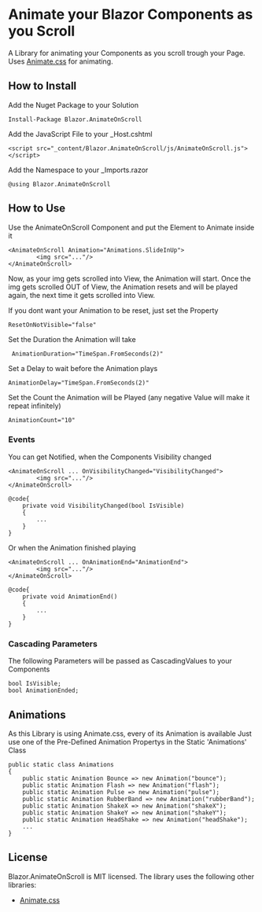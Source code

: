 # Animate your Blazor Components as you Scroll

A Library for animating your Components as you scroll trough your Page. Uses [Animate.css](https://github.com/animate-css/animate.css) for animating.

## How to Install

Add the Nuget Package to your Solution

    Install-Package Blazor.AnimateOnScroll
    
Add the JavaScript File to your _Host.cshtml

    <script src="_content/Blazor.AnimateOnScroll/js/AnimateOnScroll.js"></script>

Add the Namespace to your _Imports.razor

    @using Blazor.AnimateOnScroll

## How to Use

Use the AnimateOnScroll Component and put the Element to Animate inside it

    <AnimateOnScroll Animation="Animations.SlideInUp">
            <img src="..."/>
    </AnimateOnScroll>
Now, as your img gets scrolled into View, the Animation will start. Once the img gets scrolled OUT of View, the Animation resets and will be played again, the next time it gets scrolled into View.

If you dont want your Animation to be reset, just set the Property

    ResetOnNotVisible="false"

Set the Duration the Animation will take

     AnimationDuration="TimeSpan.FromSeconds(2)"

Set a Delay to wait before the Animation plays

    AnimationDelay="TimeSpan.FromSeconds(2)"

Set the Count the Animation will be Played (any negative Value will make it repeat infinitely)

    AnimationCount="10"
### Events

You can get Notified, when the Components Visibility changed

    <AnimateOnScroll ... OnVisibilityChanged="VisibilityChanged">
            <img src="..."/>
    </AnimateOnScroll>
	
	@code{
		private void VisibilityChanged(bool IsVisible)
		{
			...
		}
	}

Or when the Animation finished playing

    <AnimateOnScroll ... OnAnimationEnd="AnimationEnd">
            <img src="..."/>
    </AnimateOnScroll>
	
	@code{
		private void AnimationEnd()
		{
			...
		}
	}

### Cascading Parameters
The following Parameters will be passed as CascadingValues to your Components

    bool IsVisible;
    bool AnimationEnded;

## Animations
As this Library is using Animate.css, every of its Animation is available
Just use one of the Pre-Defined Animation Propertys in the Static 'Animations' Class

    public static class Animations
    {
        public static Animation Bounce => new Animation("bounce");
        public static Animation Flash => new Animation("flash");
        public static Animation Pulse => new Animation("pulse");
        public static Animation RubberBand => new Animation("rubberBand");
        public static Animation ShakeX => new Animation("shakeX");
        public static Animation ShakeY => new Animation("shakeY");
        public static Animation HeadShake => new Animation("headShake");
        ...
    }

## License
Blazor.AnimateOnScroll is MIT licensed. The library uses the following other libraries:

-   [Animate.css](https://github.com/animate-css/animate.css)
